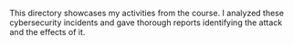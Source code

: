 This directory showcases my activities from the course. 
I analyzed these cybersecurity incidents and gave thorough reports identifying the attack and the effects of it.

